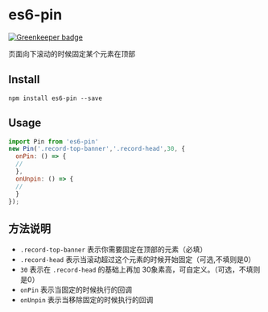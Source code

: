 
# es6-pin

[![Greenkeeper badge](https://badges.greenkeeper.io/dyygtfx/es6-pin.svg)](https://greenkeeper.io/)

页面向下滚动的时候固定某个元素在顶部

## Install
`npm install es6-pin --save`


## Usage

```js
import Pin from 'es6-pin'
new Pin('.record-top-banner','.record-head',30, {
  onPin: () => {
  //
  },
  onUnpin: () => {
  //
  }
});
```
## 方法说明

- `.record-top-banner` 表示你需要固定在顶部的元素（必填）
- `.record-head` 表示当滚动超过这个元素的时候开始固定（可选,不填则是0）
- `30` 表示在 `.record-head` 的基础上再加 30象素高，可自定义。（可选，不填则是0）
- `onPin` 表示当固定的时候执行的回调
- `onUnpin` 表示当移除固定的时候执行的回调

